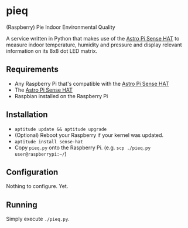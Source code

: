 pieq
====

(Raspberry) Pie Indoor Environmental Quality

A service written in Python that makes use of the [Astro Pi Sense HAT](https://www.raspberrypi.org/products/sense-hat/) to measure indoor temperature, humidity and pressure and display relevant information on its 8x8 dot LED matrix.

## Requirements

- Any Raspberry Pi that's compatible with the [Astro Pi Sense HAT](https://www.raspberrypi.org/products/sense-hat/)
- The [Astro Pi Sense HAT](https://www.raspberrypi.org/products/sense-hat/)
- Raspbian installed on the Raspberry Pi

## Installation

- `aptitude update && aptitude upgrade`
- (Optional) Reboot your Raspberry if your kernel was updated.
- `aptitude install sense-hat`
- Copy `pieq.py` onto the Raspberry Pi. (e.g. `scp ./pieq.py user@raspberrypi:~/`)

## Configuration

Nothing to configure. Yet.

## Running

Simply execute `./pieq.py`.
